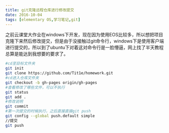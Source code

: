 ```yaml
---
title: git克隆远程仓库进行修改提交
date: 2016-10-04
tags: [elementary OS,学习笔记,git]
---
```

之前云课堂大作业在windows下开发，现在因为使用EOS比较多，所以想把项目克隆下来然后修改提交，但是由于没接触过git命令行，windows下是使用客户端进行提交的，所以到了ubuntu下对着这对命令行是一脸懵逼，网上找了半天教程总算是能达到我想要的要求了。
<!--more-->
```bash
#cd至目标文件夹
git init
git clone https://github.com/Tit1e/homework.git
#cd进入仓库文件夹
git checkout -b gh-pages origin/gh-pages
#查看修改了哪些文件，可以不执行
git status
git add .
#修改说明
git commit
#第一次提交的时候执行，之后直接直接git push
git config --global push.default simple
//提交
git push
```